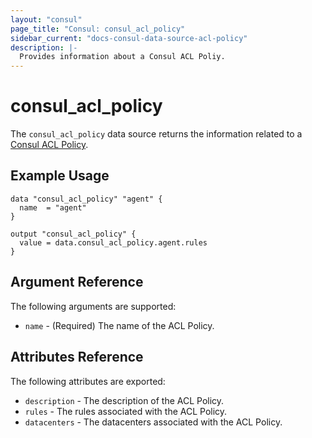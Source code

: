 ```yaml
---
layout: "consul"
page_title: "Consul: consul_acl_policy"
sidebar_current: "docs-consul-data-source-acl-policy"
description: |-
  Provides information about a Consul ACL Poliy.
---
```


# consul_acl_policy

The `consul_acl_policy` data source returns the information related to a
[Consul ACL Policy](https://www.consul.io/docs/acl/acl-system.html#acl-policies).


## Example Usage

```hcl
data "consul_acl_policy" "agent" {
  name  = "agent"
}

output "consul_acl_policy" {
  value = data.consul_acl_policy.agent.rules
}
```


## Argument Reference

The following arguments are supported:

* `name` - (Required) The name of the ACL Policy.

## Attributes Reference

The following attributes are exported:

* `description` - The description of the ACL Policy.
* `rules` - The rules associated with the ACL Policy.
* `datacenters` - The datacenters associated with the ACL Policy.

